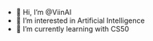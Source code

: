 - 👋 Hi, I’m @ViinAI
- 👀 I’m interested in Artificial Intelligence
- 🌱 I’m currently learning with CS50

<!---
ViinAI/ViinAI is a ✨ special ✨ repository because its `README.md` (this file) appears on your GitHub profile.
You can click the Preview link to take a look at your changes.
--->

